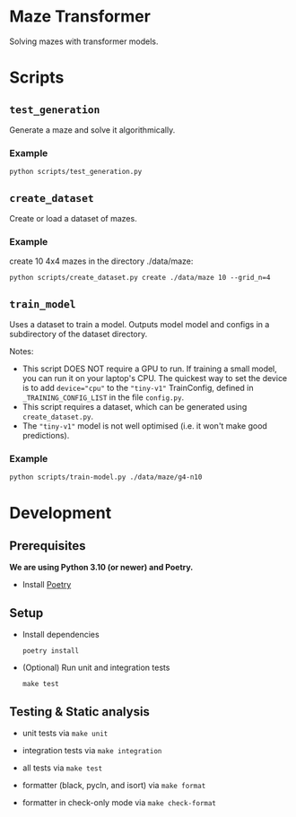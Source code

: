 # Maze Transformer

Solving mazes with transformer models.

# Scripts

## `test_generation`
Generate a maze and solve it algorithmically.

### Example
```
python scripts/test_generation.py
```

## `create_dataset`
Create or load a dataset of mazes.

### Example
create 10 4x4 mazes in the directory ./data/maze:
```
python scripts/create_dataset.py create ./data/maze 10 --grid_n=4
```

## `train_model`
Uses a dataset to train a model. Outputs model model and configs in a subdirectory of the dataset directory.

Notes:
* This script DOES NOT require a GPU to run. If training a small model, you can run it on your laptop's CPU. The quickest way to set the device is to add `device="cpu"` to the `"tiny-v1"` TrainConfig, defined in `_TRAINING_CONFIG_LIST` in the file `config.py`.
* This script requires a dataset, which can be generated using `create_dataset.py`.
* The `"tiny-v1"` model is not well optimised (i.e. it won't make good predictions).

### Example
```
python scripts/train-model.py ./data/maze/g4-n10
```


# Development

## Prerequisites
**We are using Python 3.10 (or newer) and Poetry.**
* Install [Poetry](https://python-poetry.org/docs/#installation)

## Setup

* Install dependencies
    ```
    poetry install
    ```


* (Optional) Run unit and integration tests
    ```
    make test
    ```


## Testing & Static analysis

- unit tests via `make unit`

- integration tests via `make integration`

- all tests via `make test`

- formatter (black, pycln, and isort) via `make format`

- formatter in check-only mode via `make check-format`
